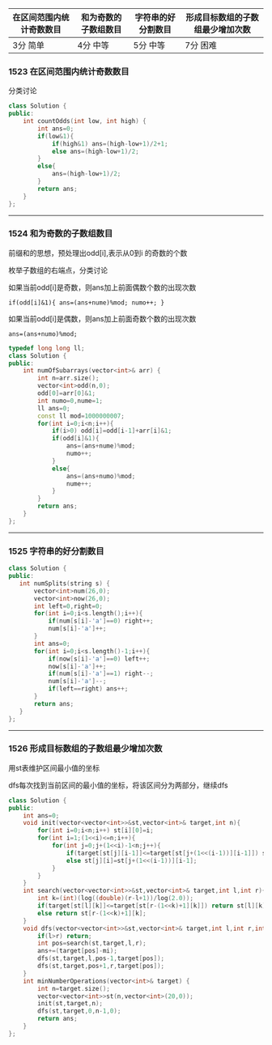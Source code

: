 | 在区间范围内统计奇数数目 | 和为奇数的子数组数目 | 字符串的好分割数目 | 形成目标数组的子数组最少增加次数 |
| ------------------------ | -------------------- | ------------------ | -------------------------------- |
| 3分 简单                 | 4分 中等             | 5分 中等           | 7分 困难                         |

### 1523 在区间范围内统计奇数数目

分类讨论

```C++
class Solution {
public:
    int countOdds(int low, int high) {
        int ans=0;
        if(low&1){
            if(high&1) ans=(high-low+1)/2+1;
            else ans=(high-low+1)/2;
        }
        else{
            ans=(high-low+1)/2;
        }
        return ans;
    }
};
```

-----

### 1524 和为奇数的子数组数目

前缀和的思想，预处理出odd[i],表示从0到i 的奇数的个数

枚举子数组的右端点，分类讨论

如果当前odd[i]是奇数，则ans加上前面偶数个数的出现次数

`if(odd[i]&1){
	ans=(ans+nume)%mod;
	numo++;
} `

如果当前odd[i]是偶数，则ans加上前面奇数个数的出现次数

`ans=(ans+numo)%mod;`

```c++
typedef long long ll;
class Solution {
public:
    int numOfSubarrays(vector<int>& arr) {
        int n=arr.size();
        vector<int>odd(n,0);
        odd[0]=arr[0]&1;
        int numo=0,nume=1;
        ll ans=0;
        const ll mod=1000000007;
        for(int i=0;i<n;i++){
            if(i>0) odd[i]=odd[i-1]+arr[i]&1;
            if(odd[i]&1){
                ans=(ans+nume)%mod;
                numo++;
            } 
            else{
                ans=(ans+numo)%mod;
                nume++;
            } 
        }
        return ans;
    }
};
```



----

### 1525 字符串的好分割数目



 ```c++
class Solution {
public:
    int numSplits(string s) {
        vector<int>num(26,0);
        vector<int>now(26,0);
        int left=0,right=0;
        for(int i=0;i<s.length();i++){
            if(num[s[i]-'a']==0) right++;
            num[s[i]-'a']++;
        }
        int ans=0;
        for(int i=0;i<s.length()-1;i++){
            if(now[s[i]-'a']==0) left++;
            now[s[i]-'a']++;
            if(num[s[i]-'a']==1) right--;
            num[s[i]-'a']--;
            if(left==right) ans++;
        }
        return ans;
    }
};
 ```



----

### 1526 形成目标数组的子数组最少增加次数

用st表维护区间最小值的坐标

dfs每次找到当前区间的最小值的坐标，将该区间分为两部分，继续dfs

```c++
class Solution {
public:
    int ans=0;
    void init(vector<vector<int>>&st,vector<int>& target,int n){
        for(int i=0;i<n;i++) st[i][0]=i;
        for(int i=1;(1<<i)<=n;i++){
            for(int j=0;j+(1<<i)-1<n;j++){
                if(target[st[j][i-1]]<=target[st[j+(1<<(i-1))][i-1]]) st[j][i]=st[j][i-1];
                else st[j][i]=st[j+(1<<(i-1))][i-1];
            }
        }
    }
    int search(vector<vector<int>>&st,vector<int>& target,int l,int r){
        int k=(int)(log((double)(r-l+1))/log(2.0));
        if(target[st[l][k]]<=target[st[r-(1<<k)+1][k]]) return st[l][k];
        else return st[r-(1<<k)+1][k];
    }
    void dfs(vector<vector<int>>&st,vector<int>& target,int l,int r,int mi){
        if(l>r) return;
        int pos=search(st,target,l,r);
        ans+=(target[pos]-mi);
        dfs(st,target,l,pos-1,target[pos]);
        dfs(st,target,pos+1,r,target[pos]);
    }
    int minNumberOperations(vector<int>& target) {
        int n=target.size();
        vector<vector<int>>st(n,vector<int>(20,0));
        init(st,target,n);
        dfs(st,target,0,n-1,0);
        return ans;
    }
};
```

